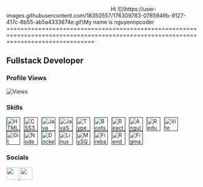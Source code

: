 <svg xmlns="http://www.w3.org/2000/svg" width="270px" height="75px" viewBox="0 0 90 25">
<defs>
<symbol id="glyph10" viewBox="0 0 6 13" width="6" height="13">
<path d="M0.081 2.422h5.853v7.953h-5.853v-7.953Zm5.306 7.406v-6.844h-4.744v6.844h4.744ZM2.359 7.438v-0.172l0.563-0.563l0.188 0.172l-0.313 0.313h0.938v-1.891h0.313v2.219h-1.25l0.313 0.313l-0.188 0.172l-0.563-0.563Z"/>
</symbol>
<symbol id="glyph32" viewBox="0 0 6 13" width="6" height="13">
<path d="M0.081 2.422h5.853v7.953h-5.853v-7.953Zm5.306 7.406v-6.844h-4.744v6.844h4.744ZM1.891 9.063q-0.203 0,-0.422-0.047q-0.203-0.047,-0.406-0.141l0-0.422q0.219 0.141,0.422 0.219q0.203 0.063,0.406 0.063q0.297 0,0.469-0.125q0.156-0.141,0.156-0.391q0-0.203,-0.109-0.328q-0.063-0.063,-0.156-0.094q-0.094-0.047,-0.25-0.078l-0.203-0.047q-0.203-0.047,-0.359-0.109q-0.141-0.078,-0.234-0.172q-0.188-0.188,-0.188-0.5q0-0.391,0.266-0.625q0.125-0.109,0.297-0.172q0.188-0.063,0.406-0.063q0.172 0,0.359 0.031q0.078 0.031,0.172 0.063q0.109 0.016,0.219 0.063v0.391q-0.094-0.063,-0.188-0.094q-0.094-0.047,-0.172-0.078q-0.188-0.063,-0.375-0.063q-0.281 0,-0.438 0.141q-0.156 0.125,-0.156 0.359q0 0.094,0.016 0.172q0.031 0.063,0.078 0.109q0.125 0.109,0.406 0.172l0.203 0.047q0.406 0.094,0.594 0.297q0.188 0.203,0.188 0.563q0 0.219,-0.063 0.375q-0.063 0.156,-0.188 0.266q-0.25 0.219,-0.75 0.219Zm1.203-2.984l0.844 0q0.484 0,0.734 0.219q0.141 0.125,0.203 0.297q0.063 0.156,0.063 0.359q0 0.438,-0.25 0.656q-0.25 0.219,-0.75 0.219l-0.453 0v1.172h-0.391l0-2.922Zm0.844 1.422q0.141 0,0.25-0.031q0.109-0.047,0.172-0.109q0.156-0.141,0.156-0.406q0-0.266,-0.156-0.406q-0.141-0.141,-0.422-0.141l-0.453 0v1.094l0.453 0Z"/>
</symbol>
<symbol id="glyph33" viewBox="0 0 6 13" width="6" height="13">
<path d="M2.344 4.859v-2.172h1.297v2.172l-0.328 2.766h-0.594l-0.375-2.766Zm0.672 5.438q-0.344 0,-0.578-0.234q-0.219-0.234,-0.219-0.609q0-0.391,0.219-0.609q0.234-0.234,0.578-0.234q0.328 0,0.563 0.234q0.219 0.219,0.219 0.609q0 0.375,-0.219 0.609q-0.234 0.234,-0.563 0.234Z"/>
</symbol>
<symbol id="glyph46" viewBox="0 0 6 13" width="6" height="13">
<path d="M3 10.125q-0.344 0,-0.578-0.219q-0.219-0.234,-0.219-0.594q0-0.375,0.219-0.594q0.234-0.234,0.578-0.234q0.328 0,0.547 0.234q0.234 0.219,0.234 0.594q0 0.359,-0.234 0.594q-0.219 0.219,-0.547 0.219Z"/>
</symbol>
<symbol id="glyph72" viewBox="0 0 6 13" width="6" height="13">
<path d="M0.672 2.703h0.984v3h2.703v-3h1v7.297h-1v-3.469h-2.703v3.469h-0.984v-7.297Z"/>
</symbol>
<symbol id="glyph84" viewBox="0 0 6 13" width="6" height="13">
<path d="M2.516 3.547h-2.281v-0.844h5.563v0.844h-2.281v6.453h-1v-6.453Z"/>
</symbol>
<symbol id="glyph87" viewBox="0 0 6 13" width="6" height="13">
<path d="M0 2.703h0.969l0.688 5.922l0.828-3.906h1.031l0.844 3.922l0.703-5.938h0.953l-1.078 7.297h-0.938l-0.984-4.328l-1 4.328h-0.922l-1.094-7.297Z"/>
</symbol>
<symbol id="glyph97" viewBox="0 0 6 13" width="6" height="13">
<path d="M2.484 10.141q-0.797 0,-1.313-0.453q-0.5-0.453,-0.5-1.313q0-0.703,0.328-1.094q0.344-0.406,0.891-0.563q0.563-0.172,1.188-0.172h1.203v-0.141q0-0.703,-0.359-0.969q-0.344-0.281,-0.984-0.281q-0.5 0,-0.984 0.141q-0.469 0.141,-0.891 0.375v-0.891q0.453-0.172,0.906-0.266q0.469-0.109,0.938-0.109q0.5 0,0.953 0.141q0.469 0.125,0.797 0.438q0.344 0.297,0.453 0.813q0.078 0.359,0.078 1.078v1.125q0 0.453,0.047 1.016q0.047 0.547,0.234 0.984h-0.891q-0.094-0.188,-0.141-0.406q-0.047-0.219,-0.078-0.422q-0.281 0.484,-0.797 0.734q-0.516 0.234,-1.078 0.234Zm0.219-0.75q0.563 0,0.906-0.266q0.344-0.281,0.5-0.719q0.172-0.453,0.172-0.953v-0.203h-1.141q-0.375 0,-0.75 0.094q-0.359 0.078,-0.594 0.328q-0.234 0.234,-0.234 0.688q0 0.516,0.313 0.781q0.328 0.25,0.828 0.25Z"/>
</symbol>
<symbol id="glyph99" viewBox="0 0 6 13" width="6" height="13">
<path d="M3.438 10.141q-0.859 0,-1.453-0.359q-0.578-0.375,-0.891-1.016q-0.297-0.656,-0.297-1.5q0-0.844,0.297-1.484q0.313-0.656,0.906-1.016q0.594-0.359,1.469-0.359q0.453 0,0.813 0.109q0.375 0.094,0.75 0.297v0.953q-0.344-0.313,-0.703-0.453q-0.344-0.156,-0.781-0.156q-0.672 0,-1.063 0.297q-0.391 0.281,-0.563 0.766q-0.172 0.469,-0.172 1.047q0 0.578,0.172 1.063q0.172 0.484,0.563 0.766q0.391 0.281,1.047 0.281q0.438 0,0.797-0.141q0.375-0.141,0.703-0.453v0.938q-0.703 0.422,-1.594 0.422Z"/>
</symbol>
<symbol id="glyph100" viewBox="0 0 6 13" width="6" height="13">
<path d="M2.703 10.141q-0.594 0,-1-0.25q-0.406-0.25,-0.656-0.672q-0.234-0.438,-0.344-0.953q-0.109-0.516,-0.109-1.031q0-1.313,0.578-2.063q0.578-0.766,1.547-0.766q0.484 0,0.859 0.203q0.391 0.188,0.609 0.625v-2.828h0.906v7.594h-0.813l-0.094-0.688q-0.484 0.828,-1.484 0.828Zm0.156-0.766q0.438 0,0.688-0.188q0.266-0.203,0.406-0.516q0.141-0.328,0.188-0.688q0.047-0.375,0.047-0.719q0-0.328,-0.047-0.688q-0.047-0.375,-0.188-0.688q-0.141-0.328,-0.406-0.531q-0.25-0.203,-0.688-0.203q-0.422 0,-0.688 0.203q-0.25 0.203,-0.391 0.531q-0.141 0.313,-0.188 0.688q-0.047 0.359,-0.047 0.688q0 0.328,0.047 0.703q0.047 0.359,0.188 0.688q0.141 0.313,0.391 0.516q0.266 0.203,0.688 0.203Z"/>
</symbol>
<symbol id="glyph101" viewBox="0 0 6 13" width="6" height="13">
<path d="M3.313 10.141q-1.266 0,-1.984-0.75q-0.719-0.766,-0.719-2.078q0-0.813,0.281-1.469q0.281-0.672,0.844-1.047q0.578-0.391,1.406-0.391q1.094 0,1.688 0.703q0.609 0.688,0.609 1.938v0.438h-3.891v0.031q0 0.844,0.438 1.359q0.453 0.5,1.344 0.5q0.5 0,0.969-0.156q0.484-0.156,0.922-0.391v0.891q-0.453 0.188,-0.938 0.297q-0.469 0.125,-0.969 0.125Zm1.219-3.359q0-0.453,-0.141-0.813q-0.125-0.375,-0.438-0.594q-0.297-0.219,-0.781-0.219q-0.5 0,-0.844 0.219q-0.328 0.219,-0.516 0.594q-0.188 0.359,-0.234 0.813h2.953Z"/>
</symbol>
<symbol id="glyph104" viewBox="0 0 6 13" width="6" height="13">
<path d="M0.953 2.406h0.891v2.938q0.5-0.938,1.625-0.938q0.672 0,1.031 0.313q0.359 0.313,0.484 0.813q0.141 0.5,0.141 1.078v3.391h-0.891v-3.391q0-0.734,-0.266-1.078q-0.25-0.344,-0.797-0.344q-0.516 0,-0.813 0.25q-0.281 0.25,-0.406 0.641q-0.109 0.391,-0.109 0.828v3.094h-0.891v-7.594Z"/>
</symbol>
<symbol id="glyph107" viewBox="0 0 6 13" width="6" height="13">
<path d="M1.109 2.406h0.922v4.391l2.359-2.266h1.094l-2.156 2.063l2.5 3.406h-1.109l-2.016-2.828l-0.672 0.641v2.188h-0.922v-7.594Z"/>
</symbol>
<symbol id="glyph108" viewBox="0 0 6 13" width="6" height="13">
<path d="M4.016 10.047q-0.813 0,-1.266-0.516q-0.438-0.531,-0.438-1.469v-4.953h-1.438v-0.703h2.344v5.656q0 0.594,0.219 0.906q0.234 0.313,0.656 0.313h1.047v0.766h-1.125Z"/>
</symbol>
<symbol id="glyph109" viewBox="0 0 6 13" width="6" height="13">
<path d="M0.531 4.531h0.734l0.078 0.469q0.344-0.594,0.984-0.594q0.703 0,0.969 0.688q0.344-0.688,1.047-0.688q0.672 0,0.938 0.484q0.266 0.516,0.266 1.938v3.172h-0.828v-3.125q0-0.625,-0.031-0.953q-0.031-0.344,-0.094-0.5q-0.125-0.266,-0.484-0.266q-0.375 0,-0.516 0.281q-0.078 0.172,-0.125 0.5q-0.031 0.328,-0.031 0.938v3.125h-0.813v-3.125q0-0.594,-0.047-0.938q-0.031-0.359,-0.094-0.516q-0.141-0.266,-0.5-0.266q-0.359 0,-0.484 0.281q-0.078 0.172,-0.125 0.516q-0.031 0.328,-0.031 0.922v3.125h-0.813v-5.469Z"/>
</symbol>
<symbol id="glyph110" viewBox="0 0 6 13" width="6" height="13">
<path d="M0.953 4.531h0.813l0.078 0.813q0.5-0.938,1.609-0.938q1.672 0,1.672 2.203v3.391h-0.891v-3.391q0-0.734,-0.266-1.078q-0.25-0.344,-0.797-0.344q-0.625 0,-0.984 0.453q-0.344 0.438,-0.344 1.266v3.094h-0.891v-5.469Z"/>
</symbol>
<symbol id="glyph111" viewBox="0 0 6 13" width="6" height="13">
<path d="M3.016 10.141q-1.141 0,-1.75-0.734q-0.594-0.75,-0.594-2.125q0-1.391,0.594-2.125q0.609-0.75,1.75-0.75q1.125 0,1.734 0.734q0.609 0.734,0.609 2.141q0 1.391,-0.609 2.125q-0.594 0.734,-1.734 0.734Zm0-0.766q0.672 0,1.031-0.547q0.359-0.547,0.359-1.563q0-1.016,-0.359-1.563q-0.359-0.547,-1.031-0.547q-0.672 0,-1.031 0.547q-0.359 0.547,-0.359 1.563q0 1.016,0.359 1.563q0.359 0.547,1.031 0.547Z"/>
</symbol>
<symbol id="glyph114" viewBox="0 0 6 13" width="6" height="13">
<path d="M1.469 4.531h0.828l0.078 1.063q0.234-0.578,0.688-0.875q0.469-0.313,1.109-0.313q0.672 0,1.172 0.328v0.922q-0.531-0.422,-1.25-0.422q-0.828 0,-1.281 0.531q-0.438 0.516,-0.438 1.516v2.719h-0.906v-5.469Z"/>
</symbol>
<symbol id="glyph117" viewBox="0 0 6 13" width="6" height="13">
<path d="M2.625 10.141q-1.672 0,-1.672-2.219v-3.375h0.891v3.375q0 1.438,1.078 1.438q0.625 0,0.969-0.453q0.344-0.453,0.344-1.281v-3.078h0.891v5.453h-0.813l-0.078-0.828q-0.5 0.969,-1.609 0.969Z"/>
</symbol>
<symbol id="glyph119" viewBox="0 0 6 13" width="6" height="13">
<path d="M0 4.531h0.891l0.953 4.422l0.781-2.828h0.766l0.797 2.828l0.938-4.422h0.891l-1.281 5.469h-0.859l-0.859-3l-0.875 3h-0.859l-1.281-5.469Z"/>
</symbol>
<symbol id="glyph121" viewBox="0 0 6 13" width="6" height="13">
<path d="M0.906 11.328h0.531q0.391 0,0.609-0.219q0.234-0.25,0.578-1.203l-2.109-5.375h0.938l1.625 4.281l1.594-4.281h0.953l-1.438 3.703q-0.172 0.453,-0.297 0.781q-0.031 0.094,-0.063 0.156q-0.016 0.047,-0.047 0.141q-0.031 0.078,-0.109 0.281l-0.047 0.156q-0.203 0.531,-0.375 0.922q-0.156 0.406,-0.281 0.625q-0.438 0.781,-1.344 0.781h-0.719v-0.75Z"/>
</symbol>
</defs>
<rect x="0" y="0" width="90" height="25" fill="transparent"/>
<g opacity="0">
<animate attributeName="opacity" id="line0" begin="500ms;line2.end" values="1;1;0" dur="6200ms" keyTimes="0;0.839;1"/>
<animateTransform attributeName="transform" begin="line0.begin" type="translate" values="0 0;0 0;0 -13" dur="6200ms" keyTimes="0;0.839;1"/>
<g>
<animateTransform attributeName="transform" begin="line0.begin" type="translate" values="0 0;0 0;-0.667 1;0 0;0 0;-0.667 0.6;0 0;0 0;0.333 1.2;0 0;0 0;0 1;0 0;0 0;0 1.2;0 0;0 0;0 1;0 0;0 0;0.333 0.6;0 0;0 0;0 1;0 0;0 0;0 0.8;0 0;0 0;0.333 0.6;0 0;0 0;0 1;0 0;0 0;-0.333 1;0 0;0 0;-1.2 1.4;0 0;0 0" dur="6200ms" keyTimes="0;0;0;0.016;0.04;0.04;0.056;0.097;0.097;0.113;0.16;0.16;0.176;0.208;0.208;0.224;0.315;0.315;0.331;0.395;0.395;0.411;0.435;0.435;0.452;0.484;0.484;0.5;0.519;0.519;0.535;0.584;0.584;0.6;0.666;0.666;0.682;0.758;0.758;0.774;1"/>
<use href="#glyph72" x="6" y="6" fill="#ef454a">
<animate attributeName="fill" begin="line0.begin" values="transparent;transparent;#ff9123;#ef454a;#ef454a" dur="6200ms" keyTimes="0;0;0;0.161;1"/>
<animate attributeName="stroke" begin="line0.begin" values="transparent;transparent;#ff9123;#ef454a;#ef454a" dur="6200ms" keyTimes="0;0;0;0.161;1"/>
<animate attributeName="stroke-width" begin="line0.begin" values="0;0;0.7;0;0" dur="6200ms" keyTimes="0;0;0;0.161;1"/>
</use>
<use href="#glyph101" x="12" y="6" fill="#ef454a">
<animate attributeName="fill" begin="line0.begin" values="transparent;transparent;#ff9123;#ef454a;#ef454a" dur="6200ms" keyTimes="0;0.04;0.04;0.202;1"/>
<animate attributeName="stroke" begin="line0.begin" values="transparent;transparent;#ff9123;#ef454a;#ef454a" dur="6200ms" keyTimes="0;0.04;0.04;0.202;1"/>
<animate attributeName="stroke-width" begin="line0.begin" values="0;0;0.7;0;0" dur="6200ms" keyTimes="0;0.04;0.04;0.202;1"/>
</use>
<use href="#glyph108" x="18" y="6" fill="#ef454a">
<animate attributeName="fill" begin="line0.begin" values="transparent;transparent;#ff9123;#ef454a;#ef454a" dur="6200ms" keyTimes="0;0.097;0.097;0.258;1"/>
<animate attributeName="stroke" begin="line0.begin" values="transparent;transparent;#ff9123;#ef454a;#ef454a" dur="6200ms" keyTimes="0;0.097;0.097;0.258;1"/>
<animate attributeName="stroke-width" begin="line0.begin" values="0;0;0.7;0;0" dur="6200ms" keyTimes="0;0.097;0.097;0.258;1"/>
</use>
<use href="#glyph108" x="24" y="6" fill="#ef454a">
<animate attributeName="fill" begin="line0.begin" values="transparent;transparent;#ff9123;#ef454a;#ef454a" dur="6200ms" keyTimes="0;0.16;0.16;0.321;1"/>
<animate attributeName="stroke" begin="line0.begin" values="transparent;transparent;#ff9123;#ef454a;#ef454a" dur="6200ms" keyTimes="0;0.16;0.16;0.321;1"/>
<animate attributeName="stroke-width" begin="line0.begin" values="0;0;0.7;0;0" dur="6200ms" keyTimes="0;0.16;0.16;0.321;1"/>
</use>
<use href="#glyph111" x="30" y="6" fill="#ef454a">
<animate attributeName="fill" begin="line0.begin" values="transparent;transparent;#ff9123;#ef454a;#ef454a" dur="6200ms" keyTimes="0;0.208;0.208;0.369;1"/>
<animate attributeName="stroke" begin="line0.begin" values="transparent;transparent;#ff9123;#ef454a;#ef454a" dur="6200ms" keyTimes="0;0.208;0.208;0.369;1"/>
<animate attributeName="stroke-width" begin="line0.begin" values="0;0;0.7;0;0" dur="6200ms" keyTimes="0;0.208;0.208;0.369;1"/>
</use>
<use href="#glyph32" x="36" y="6" fill="#ef454a">
<animate attributeName="fill" begin="line0.begin" values="transparent;transparent;#ff9123;#ef454a;#ef454a" dur="6200ms" keyTimes="0;0.315;0.315;0.476;1"/>
<animate attributeName="opacity" begin="line0.begin" values="0;0;1;0;0" dur="6200ms" keyTimes="0;0.315;0.315;0.476;1"/>
</use>
<use href="#glyph119" x="42" y="6" fill="#ef454a">
<animate attributeName="fill" begin="line0.begin" values="transparent;transparent;#ff9123;#ef454a;#ef454a" dur="6200ms" keyTimes="0;0.395;0.395;0.556;1"/>
<animate attributeName="stroke" begin="line0.begin" values="transparent;transparent;#ff9123;#ef454a;#ef454a" dur="6200ms" keyTimes="0;0.395;0.395;0.556;1"/>
<animate attributeName="stroke-width" begin="line0.begin" values="0;0;0.7;0;0" dur="6200ms" keyTimes="0;0.395;0.395;0.556;1"/>
</use>
<use href="#glyph111" x="48" y="6" fill="#ef454a">
<animate attributeName="fill" begin="line0.begin" values="transparent;transparent;#ff9123;#ef454a;#ef454a" dur="6200ms" keyTimes="0;0.435;0.435;0.597;1"/>
<animate attributeName="stroke" begin="line0.begin" values="transparent;transparent;#ff9123;#ef454a;#ef454a" dur="6200ms" keyTimes="0;0.435;0.435;0.597;1"/>
<animate attributeName="stroke-width" begin="line0.begin" values="0;0;0.7;0;0" dur="6200ms" keyTimes="0;0.435;0.435;0.597;1"/>
</use>
<use href="#glyph114" x="54" y="6" fill="#ef454a">
<animate attributeName="fill" begin="line0.begin" values="transparent;transparent;#ff9123;#ef454a;#ef454a" dur="6200ms" keyTimes="0;0.484;0.484;0.645;1"/>
<animate attributeName="stroke" begin="line0.begin" values="transparent;transparent;#ff9123;#ef454a;#ef454a" dur="6200ms" keyTimes="0;0.484;0.484;0.645;1"/>
<animate attributeName="stroke-width" begin="line0.begin" values="0;0;0.7;0;0" dur="6200ms" keyTimes="0;0.484;0.484;0.645;1"/>
</use>
<use href="#glyph108" x="60" y="6" fill="#ef454a">
<animate attributeName="fill" begin="line0.begin" values="transparent;transparent;#ff9123;#ef454a;#ef454a" dur="6200ms" keyTimes="0;0.519;0.519;0.681;1"/>
<animate attributeName="stroke" begin="line0.begin" values="transparent;transparent;#ff9123;#ef454a;#ef454a" dur="6200ms" keyTimes="0;0.519;0.519;0.681;1"/>
<animate attributeName="stroke-width" begin="line0.begin" values="0;0;0.7;0;0" dur="6200ms" keyTimes="0;0.519;0.519;0.681;1"/>
</use>
<use href="#glyph100" x="66" y="6" fill="#ef454a">
<animate attributeName="fill" begin="line0.begin" values="transparent;transparent;#ff9123;#ef454a;#ef454a" dur="6200ms" keyTimes="0;0.584;0.584;0.745;1"/>
<animate attributeName="stroke" begin="line0.begin" values="transparent;transparent;#ff9123;#ef454a;#ef454a" dur="6200ms" keyTimes="0;0.584;0.584;0.745;1"/>
<animate attributeName="stroke-width" begin="line0.begin" values="0;0;0.7;0;0" dur="6200ms" keyTimes="0;0.584;0.584;0.745;1"/>
</use>
<use href="#glyph46" x="72" y="6" fill="#ef454a">
<animate attributeName="fill" begin="line0.begin" values="transparent;transparent;#ff9123;#ef454a;#ef454a" dur="6200ms" keyTimes="0;0.666;0.666;0.827;1"/>
<animate attributeName="stroke" begin="line0.begin" values="transparent;transparent;#ff9123;#ef454a;#ef454a" dur="6200ms" keyTimes="0;0.666;0.666;0.827;1"/>
<animate attributeName="stroke-width" begin="line0.begin" values="0;0;0.7;0;0" dur="6200ms" keyTimes="0;0.666;0.666;0.827;1"/>
</use>
<use href="#glyph10" x="78" y="6" fill="#ef454a">
<animate attributeName="fill" begin="line0.begin" values="transparent;transparent;#ff9123;#ef454a;#ef454a" dur="6200ms" keyTimes="0;0.758;0.758;0.919;1"/>
<animate attributeName="opacity" begin="line0.begin" values="0;0;1;0;0" dur="6200ms" keyTimes="0;0.758;0.758;0.919;1"/>
</use>
</g>
</g>
<g opacity="0">
<animate attributeName="opacity" id="line1" begin="line0.end" values="1;1;0" dur="4550ms" keyTimes="0;0.78;1"/>
<animateTransform attributeName="transform" begin="line1.begin" type="translate" values="0 0;0 0;0 -13" dur="4550ms" keyTimes="0;0.78;1"/>
<g>
<animateTransform attributeName="transform" begin="line1.begin" type="translate" values="0 0;0 0;-0.333 0.6;0 0;0 0;-0.333 0.6;0 0;0 0;0 0.8;0 0;0 0;0 1;0 0;0 0;-0.333 0.6;0 0;0 0;0 1;0 0;0 0;-0.667 1.2;0 0;0 0;0 1.2;0 0;0 0;-1.2 1.4;0 0;0 0" dur="4550ms" keyTimes="0;0;0;0.022;0.048;0.048;0.07;0.121;0.121;0.143;0.207;0.207;0.229;0.262;0.262;0.284;0.323;0.323;0.345;0.389;0.389;0.411;0.516;0.516;0.538;0.67;0.67;0.692;1"/>
<use href="#glyph87" x="6" y="6" fill="#ef454a">
<animate attributeName="fill" begin="line1.begin" values="transparent;transparent;#ff9123;#ef454a;#ef454a" dur="4550ms" keyTimes="0;0;0;0.22;1"/>
<animate attributeName="stroke" begin="line1.begin" values="transparent;transparent;#ff9123;#ef454a;#ef454a" dur="4550ms" keyTimes="0;0;0;0.22;1"/>
<animate attributeName="stroke-width" begin="line1.begin" values="0;0;0.7;0;0" dur="4550ms" keyTimes="0;0;0;0.22;1"/>
</use>
<use href="#glyph101" x="12" y="6" fill="#ef454a">
<animate attributeName="fill" begin="line1.begin" values="transparent;transparent;#ff9123;#ef454a;#ef454a" dur="4550ms" keyTimes="0;0.048;0.048;0.268;1"/>
<animate attributeName="stroke" begin="line1.begin" values="transparent;transparent;#ff9123;#ef454a;#ef454a" dur="4550ms" keyTimes="0;0.048;0.048;0.268;1"/>
<animate attributeName="stroke-width" begin="line1.begin" values="0;0;0.7;0;0" dur="4550ms" keyTimes="0;0.048;0.048;0.268;1"/>
</use>
<use href="#glyph108" x="18" y="6" fill="#ef454a">
<animate attributeName="fill" begin="line1.begin" values="transparent;transparent;#ff9123;#ef454a;#ef454a" dur="4550ms" keyTimes="0;0.121;0.121;0.341;1"/>
<animate attributeName="stroke" begin="line1.begin" values="transparent;transparent;#ff9123;#ef454a;#ef454a" dur="4550ms" keyTimes="0;0.121;0.121;0.341;1"/>
<animate attributeName="stroke-width" begin="line1.begin" values="0;0;0.7;0;0" dur="4550ms" keyTimes="0;0.121;0.121;0.341;1"/>
</use>
<use href="#glyph99" x="24" y="6" fill="#ef454a">
<animate attributeName="fill" begin="line1.begin" values="transparent;transparent;#ff9123;#ef454a;#ef454a" dur="4550ms" keyTimes="0;0.207;0.207;0.426;1"/>
<animate attributeName="stroke" begin="line1.begin" values="transparent;transparent;#ff9123;#ef454a;#ef454a" dur="4550ms" keyTimes="0;0.207;0.207;0.426;1"/>
<animate attributeName="stroke-width" begin="line1.begin" values="0;0;0.7;0;0" dur="4550ms" keyTimes="0;0.207;0.207;0.426;1"/>
</use>
<use href="#glyph111" x="30" y="6" fill="#ef454a">
<animate attributeName="fill" begin="line1.begin" values="transparent;transparent;#ff9123;#ef454a;#ef454a" dur="4550ms" keyTimes="0;0.262;0.262;0.481;1"/>
<animate attributeName="stroke" begin="line1.begin" values="transparent;transparent;#ff9123;#ef454a;#ef454a" dur="4550ms" keyTimes="0;0.262;0.262;0.481;1"/>
<animate attributeName="stroke-width" begin="line1.begin" values="0;0;0.7;0;0" dur="4550ms" keyTimes="0;0.262;0.262;0.481;1"/>
</use>
<use href="#glyph109" x="36" y="6" fill="#ef454a">
<animate attributeName="fill" begin="line1.begin" values="transparent;transparent;#ff9123;#ef454a;#ef454a" dur="4550ms" keyTimes="0;0.323;0.323;0.543;1"/>
<animate attributeName="stroke" begin="line1.begin" values="transparent;transparent;#ff9123;#ef454a;#ef454a" dur="4550ms" keyTimes="0;0.323;0.323;0.543;1"/>
<animate attributeName="stroke-width" begin="line1.begin" values="0;0;0.7;0;0" dur="4550ms" keyTimes="0;0.323;0.323;0.543;1"/>
</use>
<use href="#glyph101" x="42" y="6" fill="#ef454a">
<animate attributeName="fill" begin="line1.begin" values="transparent;transparent;#ff9123;#ef454a;#ef454a" dur="4550ms" keyTimes="0;0.389;0.389;0.609;1"/>
<animate attributeName="stroke" begin="line1.begin" values="transparent;transparent;#ff9123;#ef454a;#ef454a" dur="4550ms" keyTimes="0;0.389;0.389;0.609;1"/>
<animate attributeName="stroke-width" begin="line1.begin" values="0;0;0.7;0;0" dur="4550ms" keyTimes="0;0.389;0.389;0.609;1"/>
</use>
<use href="#glyph33" x="48" y="6" fill="#ef454a">
<animate attributeName="fill" begin="line1.begin" values="transparent;transparent;#ff9123;#ef454a;#ef454a" dur="4550ms" keyTimes="0;0.516;0.516;0.736;1"/>
<animate attributeName="stroke" begin="line1.begin" values="transparent;transparent;#ff9123;#ef454a;#ef454a" dur="4550ms" keyTimes="0;0.516;0.516;0.736;1"/>
<animate attributeName="stroke-width" begin="line1.begin" values="0;0;0.7;0;0" dur="4550ms" keyTimes="0;0.516;0.516;0.736;1"/>
</use>
<use href="#glyph10" x="54" y="6" fill="#ef454a">
<animate attributeName="fill" begin="line1.begin" values="transparent;transparent;#ff9123;#ef454a;#ef454a" dur="4550ms" keyTimes="0;0.67;0.67;0.89;1"/>
<animate attributeName="opacity" begin="line1.begin" values="0;0;1;0;0" dur="4550ms" keyTimes="0;0.67;0.67;0.89;1"/>
</use>
</g>
</g>
<g opacity="0">
<animate attributeName="opacity" id="line2" begin="line1.end" values="1;1;0" dur="5650ms" keyTimes="0;0.823;1"/>
<animateTransform attributeName="transform" begin="line2.begin" type="translate" values="0 0;0 0;0 -13" dur="5650ms" keyTimes="0;0.823;1"/>
<g>
<animateTransform attributeName="transform" begin="line2.begin" type="translate" values="0 0;0 0;-0.333 1.2;0 0;0 0;0 1;0 0;0 0;0 1.2;0 0;0 0;0.333 0.8;0 0;0 0;-0.667 0.8;0 0;0 0;0 1;0 0;0 0;0 1;0 0;0 0;-0.333 0.6;0 0;0 0;0 1.2;0 0;0 0;-0.333 1.2;0 0;0 0;-1.2 1.4;0 0;0 0" dur="5650ms" keyTimes="0;0;0;0.018;0.055;0.055;0.073;0.094;0.094;0.112;0.163;0.163;0.181;0.221;0.221;0.239;0.313;0.313;0.331;0.419;0.419;0.437;0.469;0.469;0.487;0.533;0.533;0.55;0.621;0.621;0.639;0.735;0.735;0.752;1"/>
<use href="#glyph84" x="6" y="6" fill="#ef454a">
<animate attributeName="fill" begin="line2.begin" values="transparent;transparent;#ff9123;#ef454a;#ef454a" dur="5650ms" keyTimes="0;0;0;0.177;1"/>
<animate attributeName="stroke" begin="line2.begin" values="transparent;transparent;#ff9123;#ef454a;#ef454a" dur="5650ms" keyTimes="0;0;0;0.177;1"/>
<animate attributeName="stroke-width" begin="line2.begin" values="0;0;0.7;0;0" dur="5650ms" keyTimes="0;0;0;0.177;1"/>
</use>
<use href="#glyph104" x="12" y="6" fill="#ef454a">
<animate attributeName="fill" begin="line2.begin" values="transparent;transparent;#ff9123;#ef454a;#ef454a" dur="5650ms" keyTimes="0;0.055;0.055;0.232;1"/>
<animate attributeName="stroke" begin="line2.begin" values="transparent;transparent;#ff9123;#ef454a;#ef454a" dur="5650ms" keyTimes="0;0.055;0.055;0.232;1"/>
<animate attributeName="stroke-width" begin="line2.begin" values="0;0;0.7;0;0" dur="5650ms" keyTimes="0;0.055;0.055;0.232;1"/>
</use>
<use href="#glyph97" x="18" y="6" fill="#ef454a">
<animate attributeName="fill" begin="line2.begin" values="transparent;transparent;#ff9123;#ef454a;#ef454a" dur="5650ms" keyTimes="0;0.094;0.094;0.271;1"/>
<animate attributeName="stroke" begin="line2.begin" values="transparent;transparent;#ff9123;#ef454a;#ef454a" dur="5650ms" keyTimes="0;0.094;0.094;0.271;1"/>
<animate attributeName="stroke-width" begin="line2.begin" values="0;0;0.7;0;0" dur="5650ms" keyTimes="0;0.094;0.094;0.271;1"/>
</use>
<use href="#glyph110" x="24" y="6" fill="#ef454a">
<animate attributeName="fill" begin="line2.begin" values="transparent;transparent;#ff9123;#ef454a;#ef454a" dur="5650ms" keyTimes="0;0.163;0.163;0.34;1"/>
<animate attributeName="stroke" begin="line2.begin" values="transparent;transparent;#ff9123;#ef454a;#ef454a" dur="5650ms" keyTimes="0;0.163;0.163;0.34;1"/>
<animate attributeName="stroke-width" begin="line2.begin" values="0;0;0.7;0;0" dur="5650ms" keyTimes="0;0.163;0.163;0.34;1"/>
</use>
<use href="#glyph107" x="30" y="6" fill="#ef454a">
<animate attributeName="fill" begin="line2.begin" values="transparent;transparent;#ff9123;#ef454a;#ef454a" dur="5650ms" keyTimes="0;0.221;0.221;0.398;1"/>
<animate attributeName="stroke" begin="line2.begin" values="transparent;transparent;#ff9123;#ef454a;#ef454a" dur="5650ms" keyTimes="0;0.221;0.221;0.398;1"/>
<animate attributeName="stroke-width" begin="line2.begin" values="0;0;0.7;0;0" dur="5650ms" keyTimes="0;0.221;0.221;0.398;1"/>
</use>
<use href="#glyph32" x="36" y="6" fill="#ef454a">
<animate attributeName="fill" begin="line2.begin" values="transparent;transparent;#ff9123;#ef454a;#ef454a" dur="5650ms" keyTimes="0;0.313;0.313;0.49;1"/>
<animate attributeName="opacity" begin="line2.begin" values="0;0;1;0;0" dur="5650ms" keyTimes="0;0.313;0.313;0.49;1"/>
</use>
<use href="#glyph121" x="42" y="6" fill="#ef454a">
<animate attributeName="fill" begin="line2.begin" values="transparent;transparent;#ff9123;#ef454a;#ef454a" dur="5650ms" keyTimes="0;0.419;0.419;0.596;1"/>
<animate attributeName="stroke" begin="line2.begin" values="transparent;transparent;#ff9123;#ef454a;#ef454a" dur="5650ms" keyTimes="0;0.419;0.419;0.596;1"/>
<animate attributeName="stroke-width" begin="line2.begin" values="0;0;0.7;0;0" dur="5650ms" keyTimes="0;0.419;0.419;0.596;1"/>
</use>
<use href="#glyph111" x="48" y="6" fill="#ef454a">
<animate attributeName="fill" begin="line2.begin" values="transparent;transparent;#ff9123;#ef454a;#ef454a" dur="5650ms" keyTimes="0;0.469;0.469;0.646;1"/>
<animate attributeName="stroke" begin="line2.begin" values="transparent;transparent;#ff9123;#ef454a;#ef454a" dur="5650ms" keyTimes="0;0.469;0.469;0.646;1"/>
<animate attributeName="stroke-width" begin="line2.begin" values="0;0;0.7;0;0" dur="5650ms" keyTimes="0;0.469;0.469;0.646;1"/>
</use>
<use href="#glyph117" x="54" y="6" fill="#ef454a">
<animate attributeName="fill" begin="line2.begin" values="transparent;transparent;#ff9123;#ef454a;#ef454a" dur="5650ms" keyTimes="0;0.533;0.533;0.71;1"/>
<animate attributeName="stroke" begin="line2.begin" values="transparent;transparent;#ff9123;#ef454a;#ef454a" dur="5650ms" keyTimes="0;0.533;0.533;0.71;1"/>
<animate attributeName="stroke-width" begin="line2.begin" values="0;0;0.7;0;0" dur="5650ms" keyTimes="0;0.533;0.533;0.71;1"/>
</use>
<use href="#glyph46" x="60" y="6" fill="#ef454a">
<animate attributeName="fill" begin="line2.begin" values="transparent;transparent;#ff9123;#ef454a;#ef454a" dur="5650ms" keyTimes="0;0.621;0.621;0.798;1"/>
<animate attributeName="stroke" begin="line2.begin" values="transparent;transparent;#ff9123;#ef454a;#ef454a" dur="5650ms" keyTimes="0;0.621;0.621;0.798;1"/>
<animate attributeName="stroke-width" begin="line2.begin" values="0;0;0.7;0;0" dur="5650ms" keyTimes="0;0.621;0.621;0.798;1"/>
</use>
<use href="#glyph10" x="66" y="6" fill="#ef454a">
<animate attributeName="fill" begin="line2.begin" values="transparent;transparent;#ff9123;#ef454a;#ef454a" dur="5650ms" keyTimes="0;0.735;0.735;0.912;1"/>
<animate attributeName="opacity" begin="line2.begin" values="0;0;1;0;0" dur="5650ms" keyTimes="0;0.735;0.735;0.912;1"/>
</use>
</g>
</g>
</svg>
Hi ![](https://user-images.githubusercontent.com/18350557/176309783-0785949b-9127-417c-8b55-ab5a4333674e.gif)My name is nguyennpcoder
=====================================================================================================================================

Fullstack Developer
-------------------
### Profile Views

![Views](https://komarev.com/ghpvc/?username=nguyennpcoder&color=lightgrey)


### Skills

<p align="left">
<div style="display: flex; flex-wrap: wrap; align-items: center;">
  <a href="" target="_blank" rel="noreferrer"><img src="https://raw.githubusercontent.com/danielcranney/readme-generator/main/public/icons/skills/html5-colored.svg" width="36" height="36" alt="HTML5" style="margin-right: 10px;" /></a>
  <a href="" target="_blank" rel="noreferrer"><img src="https://raw.githubusercontent.com/danielcranney/readme-generator/main/public/icons/skills/css3-colored.svg" width="36" height="36" alt="CSS3" style="margin-right: 10px;" /></a>
  <a href="" target="_blank" rel="noreferrer"><img src="https://raw.githubusercontent.com/danielcranney/readme-generator/main/public/icons/skills/java-colored.svg" width="36" height="36" alt="Java" style="margin-right: 10px;" /></a>
  <a href="" target="_blank" rel="noreferrer"><img src="https://raw.githubusercontent.com/danielcranney/readme-generator/main/public/icons/skills/javascript-colored.svg" width="36" height="36" alt="JavaScript" style="margin-right: 10px;" /></a>
  <a href="" target="_blank" rel="noreferrer"><img src="https://raw.githubusercontent.com/danielcranney/readme-generator/main/public/icons/skills/typescript-colored.svg" width="36" height="36" alt="TypeScript" style="margin-right: 10px;" /></a>
  <a href="" target="_blank" rel="noreferrer"><img src="https://raw.githubusercontent.com/danielcranney/readme-generator/main/public/icons/skills/bootstrap-colored.svg" width="36" height="36" alt="Bootstrap" style="margin-right: 10px;" /></a>
  <a href="" target="_blank" rel="noreferrer"><img src="https://raw.githubusercontent.com/danielcranney/readme-generator/main/public/icons/skills/react-colored.svg" width="36" height="36" alt="React" style="margin-right: 10px;" /></a>
  <a href="" target="_blank" rel="noreferrer"><img src="https://raw.githubusercontent.com/danielcranney/readme-generator/main/public/icons/skills/angularjs-colored.svg" width="36" height="36" alt="Angular" style="margin-right: 10px;" /></a>
  <a href="" target="_blank" rel="noreferrer"><img src="https://raw.githubusercontent.com/danielcranney/readme-generator/main/public/icons/skills/redux-colored.svg" width="36" height="36" alt="Redux" style="margin-right: 10px;" /></a>
  <a href="" target="_blank" rel="noreferrer"><img src="https://raw.githubusercontent.com/danielcranney/readme-generator/main/public/icons/skills/vite-colored.svg" width="36" height="36" alt="Vite" style="margin-right: 10px;" /></a>
  <a href="" target="_blank" rel="noreferrer"><img src="https://raw.githubusercontent.com/danielcranney/readme-generator/main/public/icons/skills/git-colored.svg" width="36" height="36" alt="Git" style="margin-right: 10px;" /></a>
  <a href="" target="_blank" rel="noreferrer"><img src="https://raw.githubusercontent.com/danielcranney/readme-generator/main/public/icons/skills/nodejs-colored.svg" width="36" height="36" alt="NodeJS" style="margin-right: 10px;" /></a>
  <a href="" target="_blank" rel="noreferrer"><img src="https://raw.githubusercontent.com/danielcranney/readme-generator/main/public/icons/skills/docker-colored.svg" width="36" height="36" alt="Docker" style="margin-right: 10px;" /></a>
  <a href="" target="_blank" rel="noreferrer"><img src="https://raw.githubusercontent.com/danielcranney/readme-generator/main/public/icons/skills/linux-colored.svg" width="36" height="36" alt="Linux" style="margin-right: 10px;" /></a>
  <a href="" target="_blank" rel="noreferrer"><img src="https://raw.githubusercontent.com/danielcranney/readme-generator/main/public/icons/skills/mysql-colored.svg" width="36" height="36" alt="MySQL" style="margin-right: 10px;" /></a>
  <a href="" target="_blank" rel="noreferrer"><img src="https://raw.githubusercontent.com/danielcranney/readme-generator/main/public/icons/skills/firebase-colored.svg" width="36" height="36" alt="Firebase" style="margin-right: 10px;" /></a>
  <a href="" target="_blank" rel="noreferrer"><img src="https://raw.githubusercontent.com/danielcranney/readme-generator/main/public/icons/skills/render-colored.svg" width="36" height="36" alt="Render" style="margin-right: 10px;" /></a>
  <a href="" target="_blank" rel="noreferrer"><img src="https://raw.githubusercontent.com/danielcranney/readme-generator/main/public/icons/skills/figma-colored.svg" width="36" height="36" alt="Figma" style="margin-right: 10px;" /></a>
</div>

</p>


### Socials

<p align="left"> <a href="https://www.linkedin.com/in/nguyennp-coder" target="_blank" rel="noreferrer"> <picture> <source media="(prefers-color-scheme: dark)" srcset="https://raw.githubusercontent.com/danielcranney/readme-generator/main/public/icons/socials/linkedin-dark.svg" /> <source media="(prefers-color-scheme: light)" srcset="https://raw.githubusercontent.com/danielcranney/readme-generator/main/public/icons/socials/linkedin.svg" /> <img src="https://raw.githubusercontent.com/danielcranney/readme-generator/main/public/icons/socials/linkedin.svg" width="32" height="32" /> </picture> </a> <a href="https://www.stackoverflow.com/users/23448694/nguyennp" target="_blank" rel="noreferrer"> <picture> <source media="(prefers-color-scheme: dark)" srcset="https://raw.githubusercontent.com/danielcranney/readme-generator/main/public/icons/socials/stackoverflow-dark.svg" /> <source media="(prefers-color-scheme: light)" srcset="https://raw.githubusercontent.com/danielcranney/readme-generator/main/public/icons/socials/stackoverflow.svg" /> <img src="https://raw.githubusercontent.com/danielcranney/readme-generator/main/public/icons/socials/stackoverflow.svg" width="32" height="32" /> </picture> </a></p>
